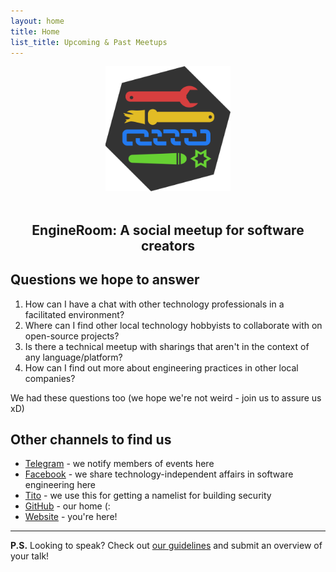 ```yaml
---
layout: home
title: Home
list_title: Upcoming & Past Meetups
---
```


<div style="text-align: center;">
  <img src="/static/engineroom.png" style="max-width: 200px;" />
</div>

<br />

<div style="text-align: center;">
  <h2>
    EngineRoom: A social meetup for software creators
  </h2>
</div>

## Questions we hope to answer

1. How can I have a chat with other technology professionals in a facilitated environment?
2. Where can I find other local technology hobbyists to collaborate with on open-source projects?
3. Is there a technical meetup with sharings that aren't in the context of any language/platform?
4. How can I find out more about engineering practices in other local companies?

We had these questions too (we hope we're not weird - join us to assure us xD)

## Other channels to find us
- [Telegram](https://t.me/engineroom_rocks) - we notify members of events here
- [Facebook](https://www.facebook.com/engineroom.rocks) - we share technology-independent affairs in software engineering here
- [Tito](https://ti.to/engine-room) - we use this for getting a namelist for building security
- [GitHub](https://github.com/engineroom-rocks) - our home (:
- [Website](https://engineroom.rocks) - you're here!

- - -

**P.S.** Looking to speak? Check out [our guidelines](/speak) and submit an overview of your talk!